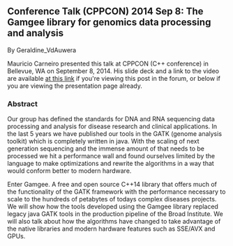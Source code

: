## Conference Talk (CPPCON) 2014 Sep 8: The Gamgee library for genomics data processing and analysis

By Geraldine_VdAuwera

<p>Mauricio Carneiro presented this talk at CPPCON (C++ conference) in Bellevue, WA on September 8, 2014. His slide deck and a link to the video are available <a rel="nofollow" href="http://www.broadinstitute.org/gatk/guide/presentations?id=4767">at this link</a> if you're viewing this post in the forum, or below if you are viewing the presentation page already.</p>

<h3>Abstract</h3>

<p>Our group has defined the standards for DNA and RNA sequencing data processing and analysis for disease research and clinical applications. In the last 5 years we have published our tools in the GATK (genome analysis toolkit) which is completely written in java. With the scaling of next generation sequencing and the immense amount of that needs to be processed we hit a performance wall and found ourselves limited by the language to make optimizations and rewrite the algorithms in a way that would conform better to modern hardware.</p>

<p>Enter Gamgee. A free and open source C++14 library that offers much of the functionality of the GATK framework with the performance necessary to scale to the hundreds of petabytes of todays complex diseases projects. We will show how the tools developed using the Gamgee library replaced legacy java GATK tools in the production pipeline of the Broad Institute. We will also talk about how the algorithms have changed to take advantage of the native libraries and modern hardware features such as SSE/AVX and GPUs.</p>
